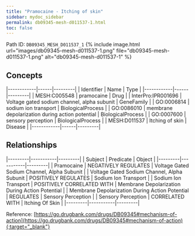 ```yaml
---
title: "Pramocaine - Itching of skin"
sidebar: mydoc_sidebar
permalink: db09345-mesh-d011537-1.html
toc: false 
---
```



Path ID: `DB09345_MESH_D011537_1`
{% include image.html url="images/db09345-mesh-d011537-1.png" file="db09345-mesh-d011537-1.png" alt="db09345-mesh-d011537-1" %}

## Concepts

|------------|------|---------|
| Identifier | Name | Type    |
|------------|------|---------|
| MESH:C005548 | pramocaine | Drug |
| InterPro:IPR001696 | Voltage gated sodium channel, alpha subunit | GeneFamily |
| GO:0006814 | sodium ion transport | BiologicalProcess |
| GO:0086010 | membrane depolarization during action potential | BiologicalProcess |
| GO:0007600 | sensory perception | BiologicalProcess |
| MESH:D011537 | Itching of skin | Disease |
|------------|------|---------|

## Relationships

|---------|-----------|---------|
| Subject | Predicate | Object  |
|---------|-----------|---------|
| Pramocaine | NEGATIVELY REGULATES | Voltage Gated Sodium Channel, Alpha Subunit |
| Voltage Gated Sodium Channel, Alpha Subunit | POSITIVELY REGULATES | Sodium Ion Transport |
| Sodium Ion Transport | POSITIVELY CORRELATED WITH | Membrane Depolarization During Action Potential |
| Membrane Depolarization During Action Potential | REGULATES | Sensory Perception |
| Sensory Perception | CORRELATED WITH | Itching Of Skin |
|---------|-----------|---------|

Reference: [https://go.drugbank.com/drugs/DB09345#mechanism-of-action](https://go.drugbank.com/drugs/DB09345#mechanism-of-action){:target="_blank"}